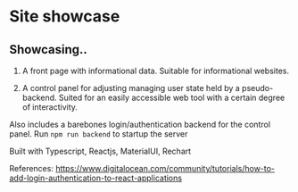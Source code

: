 
# Site showcase

## Showcasing..

1. A front page with informational data. Suitable for informational websites.

2. A control panel for adjusting managing user state held by a pseudo-backend. Suited for an easily accessible web tool with a certain degree of interactivity.

Also includes a barebones login/authentication backend for the control panel. Run `npm run backend` to startup the server


Built with Typescript, Reactjs, MaterialUI, Rechart

References: https://www.digitalocean.com/community/tutorials/how-to-add-login-authentication-to-react-applications

